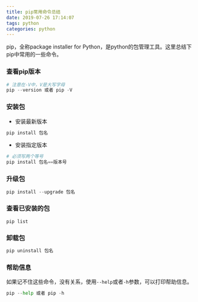 ```yaml
---
title: pip常用命令总结
date: 2019-07-26 17:14:07
tags: python
categories: python
---
```


pip，全称package installer for Python，是python的包管理工具。这里总结下pip中常用的一些命令。

<!--more-->

### 查看pip版本

```python
# 注意在-V中，V是大写字母
pip --version 或者 pip -V 
```

### 安装包

* 安装最新版本

```python
pip install 包名
```

* 安装指定版本

```python
# 必须写两个等号
pip install 包名==版本号
```

### 升级包

```python
pip install --upgrade 包名
```

### 查看已安装的包

```
pip list
```

### 卸载包

```python
pip uninstall 包名
```

### 帮助信息

如果记不住这些命令，没有关系，使用`--help`或者`-h`参数，可以打印帮助信息。

```python
pip --help 或者 pip -h
```

